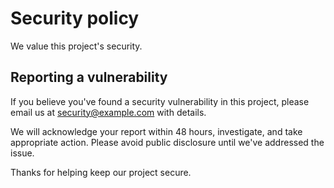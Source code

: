 # Security policy

We value this project's security.

## Reporting a vulnerability

If you believe you've found a security vulnerability in this project, please email us at [security@example.com](mailto:security@example.com) with details.

We will acknowledge your report within 48 hours, investigate, and take appropriate action. Please avoid public disclosure until we've addressed the issue.

Thanks for helping keep our project secure.
